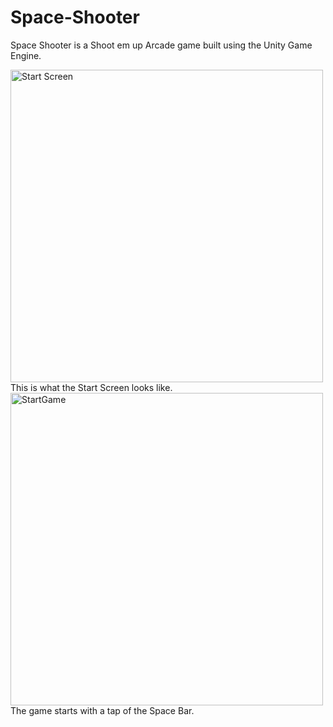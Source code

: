 # Space-Shooter
Space Shooter is a Shoot em up Arcade game built using the Unity Game Engine.

<img width="500" alt="Start Screen" src="https://user-images.githubusercontent.com/20821711/94397027-b14f0e80-0128-11eb-88be-516d672c5544.png" >
This is what the Start Screen looks like. 

<img width="500" alt="StartGame" src="https://user-images.githubusercontent.com/20821711/94397371-4e11ac00-0129-11eb-9c73-44c581f74cef.png">
The game starts with a tap of the Space Bar.

